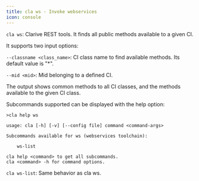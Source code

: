 ```yaml
---
title: cla ws - Invoke webservices
icon: console
---
```


`cla ws`: Clarive REST tools. It finds all public methods available to a given CI.

It supports two input options:

`--classname <class_name>`: CI class name to find available methods. Its default value is "\*".

`--mid <mid>`: Mid belonging to a defined CI.

The output shows common methods to all CI classes, and the methods available to the given CI class.

Subcommands supported can be displayed with the help option:

    >cla help ws

    usage: cla [-h] [-v] [--config file] command <command-args>

    Subcommands available for ws (webservices toolchain):

        ws-list

    cla help <command> to get all subcommands.
    cla <command> -h for command options.

`cla ws-list`: Same behavior as cla ws.

